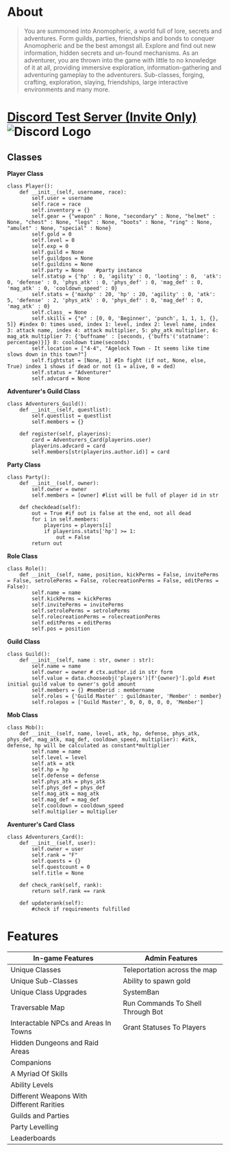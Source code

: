 # About
>You are summoned into Anomopheric, a world full of lore, secrets and adventures. Form guilds, parties, friendships and bonds to conquer Anomopheric and be the best amongst all. Explore and find out new information, hidden secrets and un-found mechanisms. As an adventurer, you are thrown into the game with little to no knowledge of it at all, providing immersive exploration, information-gathering and adventuring gameplay to the adventurers. Sub-classes, forging, crafting, exploration, slaying, friendships, large interactive environments and many more.

# [Discord Test Server (Invite Only)](https://discord.gg/2UyF3Yhh5g) ![Discord Logo](https://camo.githubusercontent.com/043d7c32c9d2d6e5fb037058af0ef21d79af65a07d5808a470449764989738b9/68747470733a2f2f646973636f72646170702e636f6d2f6173736574732f66633062303166653130613062386336303266623031303664383138396439622e706e67)

## Classes
**Player Class**
```
class Player():
	def __init__(self, username, race):
    	self.user = username
    	self.race = race
    	self.inventory = {}
    	self.gear = {"weapon" : None, "secondary" : None, "helmet" : None, "chest" : None, "legs" : None, "boots" : None, "ring" : None, "amulet" : None, "special" : None}
    	self.gold = 0
    	self.level = 0
    	self.exp = 0
    	self.guild = None
    	self.guildpos = None
    	self.guildins = None
    	self.party = None    #party instance
    	self.statsp = {'hp' : 0, 'agility' : 0, 'looting' : 0,  'atk': 0, 'defense' : 0, 'phys_atk' : 0, 'phys_def' : 0, 'mag_def' : 0, 'mag_atk' : 0, 'cooldown_speed' : 0}
    	self.stats = {'maxhp' : 20, 'hp' : 20, 'agility' : 0, 'atk': 5, 'defense' : 2, 'phys_atk' : 0, 'phys_def' : 0, 'mag_def' : 0, 'mag_atk' : 0}
    	self.class_ = None
    	self.skills = {"e" : [0, 0, 'Beginner', 'punch', 1, 1, 1, {}, 5]} #index 0: times used, index 1: level, index 2: level name, index 3: attack name, index 4: attack multiplier, 5: phy_atk multiplier, 6: mag_atk multiplier 7: {'buffname' : [seconds, {'buffs'('statname': percentage)}]} 8: cooldown time(seconds)
    	self.location = ["4-4", "Agelock Town - It seems like time slows down in this town?"]
		self.fightstat = [None, 1] #In fight (if not, None, else, True) index 1 shows if dead or not (1 = alive, 0 = ded)
    	self.status = "Adventurer"
		self.advcard = None
```
 
**Adventurer's Guild Class**
```
class Adventurers_Guild():
    def __init__(self, questlist):
		self.questlist = questlist
		self.members = {}
		
	def register(self, playerins):
		card = Adventurers_Card(playerins.user)
		playerins.advcard = card
		self.members[str(playerins.author.id)] = card
```
    
**Party Class**
```
class Party():
    def __init__(self, owner):
        self.owner = owner
        self.members = [owner] #list will be full of player id in str
		
	def checkdead(self):
		out = True #if out is false at the end, not all dead
		for i in self.members:
			playerins = players[i]
			if playerins.stats['hp'] >= 1:
				out = False
		return out
```
    
**Role Class**
```
class Role():
    def __init__(self, name, position, kickPerms = False, invitePerms = False, setrolePerms = False, rolecreationPerms = False, editPerms = False):
    	self.name = name
        self.kickPerms = kickPerms
        self.invitePerms = invitePerms
        self.setrolePerms = setrolePerms
        self.rolecreationPerms = rolecreationPerms
        self.editPerms = editPerms
        self.pos = position
```
        
**Guild Class**
```
class Guild():
    def __init__(self, name : str, owner : str):
        self.name = name
        self.owner = owner # ctx.author.id in str form
        self.value = data.chooseobj('players')[f'{owner}'].gold #set initial guild value to owner's gold amount
        self.members = {} #memberid : membername
        self.roles = {'Guild Master' : guildmaster, 'Member' : member}
        self.rolepos = ['Guild Master', 0, 0, 0, 0, 0, 'Member']
```
        
**Mob Class**
```
class Mob():
    def __init__(self, name, level, atk, hp, defense, phys_atk, phys_def, mag_atk, mag_def, cooldown_speed, multiplier): #atk, defense, hp will be calculated as constant*multiplier
        self.name = name
        self.level = level
        self.atk = atk
        self.hp = hp
        self.defense = defense
        self.phys_atk = phys_atk
        self.phys_def = phys_def
        self.mag_atk = mag_atk
        self.mag_def = mag_def
        self.cooldown = cooldown_speed
        self.multiplier = multiplier
```
        
**Aventurer's Card Class**
```
class Adventurers_Card():
	def __init__(self, user):
		self.owner = user
		self.rank = "F"
		self.quests = {}
		self.questcount = 0
		self.title = None
	
	def check_rank(self, rank):
		return self.rank == rank
	
	def updaterank(self):
		#check if requirements fulfilled
```

# Features 
In-game Features | Admin Features 
---------------- | --------------
Unique Classes | Teleportation across the map
Unique Sub-Classes | Ability to spawn gold
Unique Class Upgrades | SystemBan
Traversable Map | Run Commands To Shell Through Bot
Interactable NPCs and Areas In Towns | Grant Statuses To Players
Hidden Dungeons and Raid Areas | 
Companions |
A Myriad Of Skills |
Ability Levels |
Different Weapons With Different Rarities |
Guilds and Parties |
Party Levelling |
Leaderboards |


  
